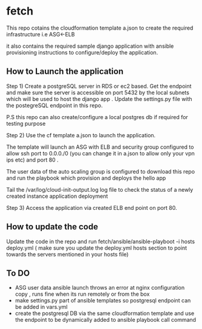 # fetch


This repo cotains the cloudformation template a.json to create the required infrastructure i.e ASG<-ELB 

it also contains the required sample django application with ansible provisioning instructions to configure/deploy the application. 


## How to Launch the application 

Step 1) Create a postgreSQL server in RDS or ec2 based. Get the endpoint and make sure the server is accessible on port 5432 by the local subnets which will be used to host the django app . Update the settings.py file with the postegreSQL endpoint in this repo. 

P.S this repo can also create/configure a local postgres db if required for testing purpose

Step 2) Use the cf template a.json to launch the application. 

The template will launch an ASG with ELB and security group configured to allow ssh port to 0.0.0./0 (you can change it in a.json to allow only your vpn ips etc) and port 80 . 

The user data of the auto scaling group is configured to download this repo and run the playbook which provision and deploys the hello app 

Tail the /var/log/cloud-init-output.log log file to check the status of a newly created instance application deployment

Step 3) Access the application via created ELB end point on port 80. 


## How to update the code 

Update the code in the repo and run fetch/ansible/ansible-playboot -i hosts deploy.yml ( make sure you update the deploy.yml hosts section to point towards the servers mentioned in your hosts file) 


## To DO  
* ASG user data ansible launch throws an error at nginx configuration copy , runs fine when its run remotely or from the box 
* make settings.py part of ansible templates so postgresql endpoint can be added in vars.yml 
* create the postgresql DB via the same cloudformation template and use the endpoint to be dynamically added to ansible playbook call command


